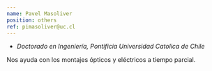 ```yaml
---
name: Pavel Masoliver
position: others
ref: pimasoliver@uc.cl
---
```


- _Doctorado en Ingeniería, Pontificia Universidad Catolica de Chile_<br>

Nos ayuda con los montajes ópticos y eléctricos a tiempo parcial.
